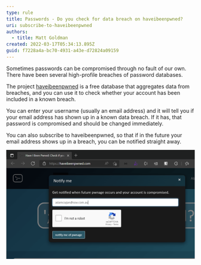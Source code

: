 ```yaml
---
type: rule
title: Passwords - Do you check for data breach on haveibeenpwned?
uri: subscribe-to-haveibeenpwned
authors:
  - title: Matt Goldman
created: 2022-03-17T05:34:13.895Z
guid: f7228a4a-bc70-4931-a43e-d72824a09159
---
```


Sometimes passwords can be compromised through no fault of our own. There have been several high-profile breaches of password databases.

The project [haveibeenpwned](https://haveibeenpwned.com) is a free database that aggregates data from breaches, and you can use it to check whether your account has been included in a known breach.

<!--endintro-->

You can enter your username (usually an email address) and it will tell you if your email address has shown up in a known data breach. If it has, that password is compromised and should be changed immediately.

You can also subscribe to haveibeenpwned, so that if in the future your email address shows up in a breach, you can be notified straight away.

![Figure: Subscribe to haveibeenpwned to know as soon as possible if your password has been compromised](haveibeenpwned.png)
